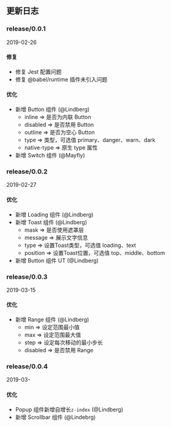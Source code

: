 ## 更新日志

### release/0.0.1
2019-02-26

#### 修复
- 修复 Jest 配置问题
- 修复 @babel/runtime 插件未引入问题

#### 优化
- 新增 Button 组件 (@Lindberg)
  - inline => 是否为内联 Button
  - disabled => 是否禁用 Button
  - outline => 是否为空心 Button
  - type => 类型，可选值 primary、danger、warn、dark
  - native-type => 原生 type 属性
- 新增 Switch 组件 (@Mayfly)

### release/0.0.2
2019-02-27

#### 优化
- 新增 Loading 组件 (@Lindberg)
- 新增 Toast 组件 (@Lindberg)
  - mask => 是否使用遮罩层
  - message => 展示文字信息
  - type => 设置Toast类型，可选值 loading、text
  - position => 设置Toast位置，可选值 top、middle、bottom
- 新增 Button 组件 UT (@Lindberg)

### release/0.0.3
2019-03-15

#### 优化
- 新增 Range 组件 (@Lindberg)
  - min => 设定范围最小值
  - max => 设定范围最大值
  - step => 设定每次移动的最小步长
  - disabled => 是否禁用 Range

### release/0.0.4
2019-03-

#### 优化
- Popup 组件新增自增长`z-index` (@Lindberg)
- 新增 Scrollbar 组件 (@Lindebrg)